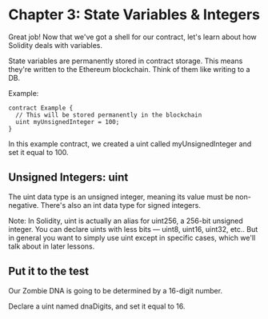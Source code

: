 # Chapter 3: State Variables & Integers
Great job! Now that we've got a shell for our contract, let's learn about how Solidity deals with variables.

State variables are permanently stored in contract storage. This means they're written to the Ethereum blockchain. Think of them like writing to a DB.

Example:
```
contract Example {
  // This will be stored permanently in the blockchain
  uint myUnsignedInteger = 100;
}
```

In this example contract, we created a uint called myUnsignedInteger and set it equal to 100.

## Unsigned Integers: uint
The uint data type is an unsigned integer, meaning its value must be non-negative. There's also an int data type for signed integers.

Note: In Solidity, uint is actually an alias for uint256, a 256-bit unsigned integer. You can declare uints with less bits — uint8, uint16, uint32, etc.. But in general you want to simply use uint except in specific cases, which we'll talk about in later lessons.

## Put it to the test
Our Zombie DNA is going to be determined by a 16-digit number.

Declare a uint named dnaDigits, and set it equal to 16.
